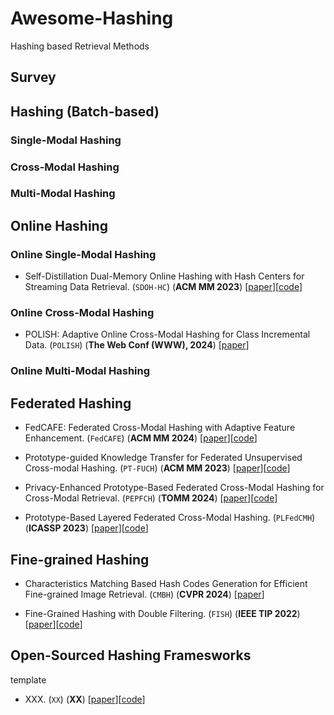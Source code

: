 # Awesome-Hashing

Hashing based Retrieval Methods


## Survey


## Hashing (Batch-based) 

### Single-Modal Hashing

### Cross-Modal Hashing

### Multi-Modal Hashing

## Online Hashing

### Online Single-Modal Hashing
- <a name="todo"></a> Self-Distillation Dual-Memory Online Hashing with Hash Centers for Streaming Data Retrieval. (`SDOH-HC`) (**ACM MM 2023**) [[paper](https://dl.acm.org/doi/10.1145/3581783.3612119)][[code](https://github.com/ZCyueternal/SDOH-HC)]

### Online Cross-Modal Hashing
- <a name="todo"></a> POLISH: Adaptive Online Cross-Modal Hashing for Class Incremental Data. (`POLISH`) (**The Web Conf (WWW), 2024**) [[paper](https://dl.acm.org/doi/10.1145/3589334.3645716)]

### Online Multi-Modal Hashing





## Federated Hashing
- <a name="todo"></a> FedCAFE: Federated Cross-Modal Hashing with Adaptive Feature Enhancement. (`FedCAFE`) (**ACM MM 2024**)  [[paper](https://dl.acm.org/doi/10.1145/3664647.3681319)][[code](https://github.com/FtAhub/FedCAFE)]
- <a name="todo"></a> Prototype-guided Knowledge Transfer for Federated Unsupervised Cross-modal Hashing. (`PT-FUCH`) (**ACM MM 2023**)  [[paper](https://dl.acm.org/doi/abs/10.1145/3581783.3613837)][[code](https://github.com/Tam-JQK/PT-FUCH_P)]
- <a name="todo"></a> Privacy-Enhanced Prototype-Based Federated Cross-Modal Hashing for Cross-Modal Retrieval. (`PEPFCH`) (**TOMM 2024**)  [[paper](https://dl.acm.org/doi/10.1145/3674507)][[code](https://github.com/vindahi/PEPFCH)]

- <a name="todo"></a> Prototype-Based Layered Federated Cross-Modal Hashing. (`PLFedCMH`) (**ICASSP 2023**)  [[paper](https://dl.acm.org/doi/10.1145/3664647.3681319)][[code](https://github.com/CarreLiu/PLFedCMH)]



## Fine-grained Hashing
- <a name="todo"></a> Characteristics Matching Based Hash Codes Generation for Efficient Fine-grained Image Retrieval. (`CMBH`) (**CVPR 2024**)  [[paper](https://openaccess.thecvf.com/content/CVPR2024/papers/Chen_Characteristics_Matching_Based_Hash_Codes_Generation_for_Efficient_Fine-grained_Image_CVPR_2024_paper.pdf)]

- <a name="todo"></a> Fine-Grained Hashing with Double Filtering. (`FISH`) (**IEEE TIP 2022**)  [[paper](https://ieeexplore.ieee.org/document/9695302)][[code](https://github.com/chenzhenduo/FISH)]

## Open-Sourced Hashing Framesworks



template
- <a name="todo"></a> XXX. (`XX`) (**XX**)  [[paper](XX)][[code](XX)]